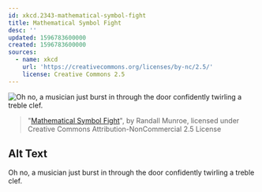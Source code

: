 ```yaml
---
id: xkcd.2343-mathematical-symbol-fight
title: Mathematical Symbol Fight
desc: ''
updated: 1596783600000
created: 1596783600000
sources:
  - name: xkcd
    url: 'https://creativecommons.org/licenses/by-nc/2.5/'
    license: Creative Commons 2.5
---
```

![Oh no, a musician just burst in through the door confidently twirling a treble clef.](https://imgs.xkcd.com/comics/mathematical_symbol_fight.png)
> "[Mathematical Symbol Fight](https://xkcd.com/2343/)", by Randall Munroe, licensed under Creative Commons Attribution-NonCommercial 2.5 License

## Alt Text
Oh no, a musician just burst in through the door confidently twirling a treble clef.
